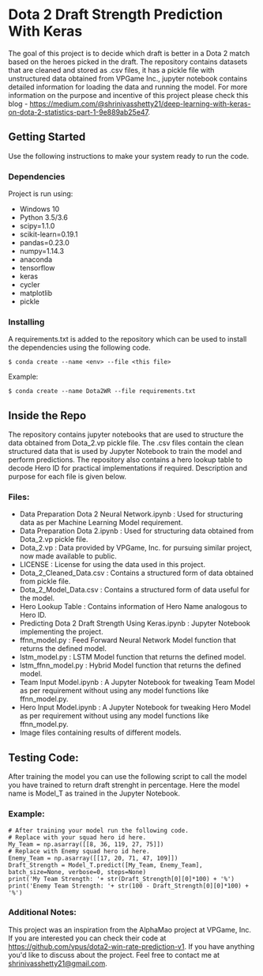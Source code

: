 # Dota 2 Draft Strength Prediction With Keras

The goal of this project is to decide which draft is better in a Dota 2 match based on the heroes picked in the draft. The repository contains datasets that are cleaned and stored as .csv files, it has a pickle file with unstructured data obtained from VPGame Inc., jupyter notebook contains detailed information for loading the data and running the model.
For more information on the purpose and incentive of this project please check this blog - https://medium.com/@shrinivasshetty21/deep-learning-with-keras-on-dota-2-statistics-part-1-9e889ab25e47.

## Getting Started

Use the following instructions to make your system ready to run the code.

### Dependencies

Project is run using:
- Windows 10
- Python 3.5/3.6
- scipy=1.1.0
- scikit-learn=0.19.1
- pandas=0.23.0
- numpy=1.14.3
- anaconda
- tensorflow
- keras
- cycler
- matplotlib
- pickle

### Installing

A requirements.txt is added to the repository which can be used to install the dependencies using the following code.

```
$ conda create --name <env> --file <this file>
```

Example:

```
$ conda create --name Dota2WR --file requirements.txt
```

## Inside the Repo

The repository contains jupyter notebooks that are used to structure the data obtained from Dota_2.vp pickle file. 
The .csv files contain the clean structured data that is used by Jupyter Notebook to train the model and perform predictions. 
The repository also contains a hero lookup table to decode Hero ID for practical implementations if required.
Description and purpose for each file is given below.
  
### Files:

- Data Preparation Dota 2 Neural Network.ipynb : Used for structuring data as per Machine Learning Model requirement. 
- Data Preparation Dota 2.ipynb : Used for structuring data obtained from Dota_2.vp pickle file.
- Dota_2.vp : Data provided by VPGame, Inc. for pursuing similar project, now made available to public.
- LICENSE : License for using the data used in this project.
- Dota_2_Cleaned_Data.csv : Contains a structured form of data obtained from pickle file.
- Dota_2_Model_Data.csv : Contains a structured form of data useful for the model.
- Hero Lookup Table : Contains information of Hero Name analogous to Hero ID.
- Predicting Dota 2 Draft Strength Using Keras.ipynb : Jupyter Notebook implementing the project.
- ffnn_model.py : Feed Forward Neural Network Model function that returns the defined model.
- lstm_model.py : LSTM Model function that returns the defined model.
- lstm_ffnn_model.py : Hybrid Model function that returns the defined model.
- Team Input Model.ipynb : A Jupyter Notebook for tweaking Team Model as per requirement without using any model functions like ffnn_model.py.
- Hero Input Model.ipynb : A Jupyter Notebook for tweaking Hero Model as per requirement without using any model functions like ffnn_model.py.
- Image files containing results of different models.

## Testing Code: 

After training the model you can use the following script to call the model you have trained to return draft strenght in percentage.
Here the model name is Model_T as trained in the Jupyter Notebook.

### Example:

```
# After training your model run the following code.
# Replace with your squad hero id here.
My_Team = np.asarray([[8, 36, 119, 27, 75]])
# Replace with Enemy squad hero id here.
Enemy_Team = np.asarray([[17, 20, 71, 47, 109]])
Draft_Strength = Model_T.predict([My_Team, Enemy_Team], batch_size=None, verbose=0, steps=None)
print('My Team Strength: '+ str(Draft_Strength[0][0]*100) + '%')
print('Enemy Team Strength: '+ str(100 - Draft_Strength[0][0]*100) + '%')
```

### Additional Notes:

This project was an inspiration from the AlphaMao project at VPGame, Inc.
If you are interested you can check their code at https://github.com/vpus/dota2-win-rate-prediction-v1.
If you have anything you'd like to discuss about the project. Feel free to contact me at shrinivasshetty21@gmail.com.
